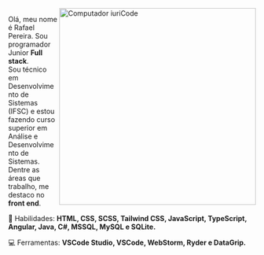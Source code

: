 <img src="https://raw.githubusercontent.com/MicaelliMedeiros/micaellimedeiros/master/image/computer-illustration.png" min-width="400px" max-width="400px" width="400px" align="right" alt="Computador iuriCode">

<p align="left"> 
  Olá, meu nome é Rafael Pereira. Sou programador Junior <strong>Full stack</strong>.<br>
  Sou técnico em Desenvolvimento de Sistemas (IFSC) e estou fazendo curso superior em
  Análise e Desenvolvimento de Sistemas.<br> Dentre as áreas que trabalho, me destaco no <strong>front end</strong>.
</p>

<p align="left">
  🧠 Habilidades: <strong>HTML, CSS, SCSS, Tailwind CSS, JavaScript, TypeScript, Angular, Java, C#,
  MSSQL, MySQL e SQLite.</strong>
</p>

<p align="left">
 💻 Ferramentas: <strong>VSCode Studio, VSCode, WebStorm, Ryder e DataGrip.</strong>
</p>

<!-- <p align="left">
  💌 Segue algumas redes sociais para entrar em contato comigo: ⤵️
</p>

<p align="left">
  <a href="#" alt="WhatsApp">
  <img src="https://img.shields.io/badge/-WhatsApp-25d366?style=flat-square&labelColor=25d366&logo=whatsapp&logoColor=white&link=https://api.whatsapp.com/send?phone=47992373782"/></a>

  <a href="#" alt="Facebook">
  <img src="https://img.shields.io/badge/-Facebook-3b5998?style=flat-square&labelColor=3b5998&logo=facebook&logoColor=white&link=https://www.facebook.com/profile.php?id=100008797650486"/></a>

  <a href="#" alt="Instagram">
  <img src="https://img.shields.io/badge/-Instagram-DF0174?style=flat-square&labelColor=DF0174&logo=instagram&logoColor=white&link=https://www.instagram.com/pereiraraff/"/></a>
</p>   -->

